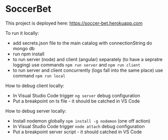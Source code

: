 # SoccerBet

This project is deployed here: https://soccer-bet.herokuapp.com

To run it locally:
* add secrets.json file to the main catalog with connectionString do mongo db
* run npm install
* to run server (node) and client (angular) separately (to have a sepratre logging) use commands `npm run server` and `npm run client`
* to run server and client concurrently (logs fall into the same place) use command `npm run local`

How to debug client locally:
* In Visual Studio Code trigger `ng server` debug configuration
* Put a breakpoint on ts file - it should be catched in VS Code

How to debug server locally:
* Install nodemon globally `npm install -g nodemon` (one off action)
* In Visual Studio Code trigger `node attach` debug configuration
* Put a breakpoint server script - it should catched in VS Code
